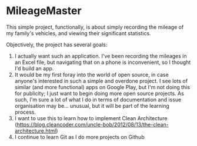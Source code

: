 # MileageMaster
This simple project, functionally, is about simply recording the mileage of my family's vehicles, and viewing their significant statistics.

Objectively, the project has several goals:
1. I actually want such an application. I've been recording the mileages in an Excel file, but navigating that on a phone is inconvenient, so I thought I'd build an app.
2. It would be my first foray into the world of open source, in case anyone's interested in such a simple and overdone project. I see lots of similar (and more functional) apps on Google Play, but I'm not doing this for publicity; I just want to begin doing more open source projects. As such, I'm sure a lot of what I do in terms of documentation and issue organisation may be... unusual, but it will be part of the learning process.
3. I want to use this to learn how to implement Clean Architecture (https://blog.cleancoder.com/uncle-bob/2012/08/13/the-clean-architecture.html)
4. I continue to learn Git as I do more projects on Github
